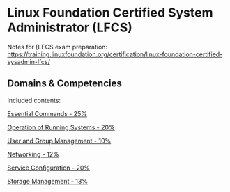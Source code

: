 # Linux Foundation Certified System Administrator (LFCS) 

Notes for [LFCS exam preparation:
https://training.linuxfoundation.org/certification/linux-foundation-certified-sysadmin-lfcs/

## Domains & Competencies

Included contents:

[Essential Commands - 25%](EssentialCommands.md)

[Operation of Running Systems - 20%](OperationofRunningSystems.md)

[User and Group Management - 10%](UserandGroupManagement.md)

[Networking - 12%](Networking.md)

[Service Configuration - 20%](ServiceConfiguration.md)

[Storage Management - 13%](StorageManagement.md)
